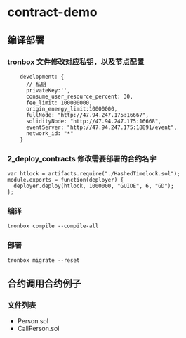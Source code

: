 # contract-demo
## 编译部署
### tronbox 文件修改对应私钥，以及节点配置
```
    development: {
      // 私钥
      privateKey:'',
      consume_user_resource_percent: 30,
      fee_limit: 100000000,
      origin_energy_limit:10000000,
      fullNode: "http://47.94.247.175:16667",
      solidityNode: "http://47.94.247.175:16668",
      eventServer: "http://47.94.247.175:18891/event",
      network_id: "*"
    }
```
### 2_deploy_contracts 修改需要部署的合约名字
```
var htlock = artifacts.require("./HashedTimelock.sol");
module.exports = function(deployer) {
  deployer.deploy(htlock, 1000000, "GUIDE", 6, "GD");
};
```
### 编译
```tronbox compile --compile-all```
### 部署
```tronbox migrate --reset```
## 合约调用合约例子
### 文件列表
* Person.sol
* CallPerson.sol
